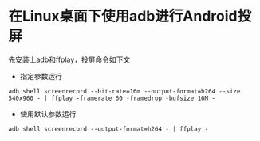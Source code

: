 # 在Linux桌面下使用adb进行Android投屏

先安装上adb和ffplay，投屏命令如下文

- 指定参数运行

```shell
adb shell screenrecord --bit-rate=16m --output-format=h264 --size 540x960 - | ffplay -framerate 60 -framedrop -bufsize 16M -
```

- 使用默认参数运行

```shell
adb shell screenrecord --output-format=h264 - | ffplay -
```
